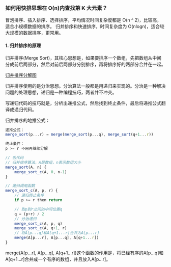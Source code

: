 ### 如何用快排思想在 O(n)内查找第 K 大元素？

冒泡排序、插入排序、选择排序，平均情况时间复杂度都是 O(n ^ 2)，比较高，适合小规模数据的排序。
归并排序和快速排序，时间复杂度为 O(nlogn)，适合较大规模的数据排序，更常用。

#### 1. 归并排序的原理

归并排序(Merge Sort)，其核心思想是，如果要排序一个数组，先把数组从中间分成前后两部分，然后对前后两部分分别排序，再将排序好的两部分合并在一起。

[归并排序分解图](/MindMap/Geek/11.归并排序分解图.jpg)

归并排序使用的是分治思想。分治算法一般都是用递归来实现的。分治是一种解决问题的处理思想，递归是一种编程技巧，两者并不冲突。

写递归代码的技巧就是，分析出递推公式，然后找到终止条件，最后将递推公式翻译成递归代码。

归并排序的地推公式：

```js
递推公式：
merge_sort(p...r) = merge(merge_sort(p...q), merge_sort(q+1...r))

终止条件：
p >= r 不用再继续分解
```

```js
// 伪代码
// 归并排序算法，A是数组，n表示数组大小
merge_sort(A, n) {
    merge_sort_c(A, 0, n-1)
}

// 递归调用函数
merge_sort_c(A, p, r) {
    // 递归终止条件
    if p >= r then return

    // 取p到r之间的中间位置q
    q = (p+r) / 2
    // 分治递归
    merge_sort_c(A, p, q)
    merge_sort_c(A, q+1, r)
    // 将A[p...q]和A[q+1...r]合并为A[p...r]
    merge(A[p...r], A[p...q], A[q+1...r])
}
```

merge(A[p...r], A[p...q], A[q+1...r])这个函数的作用是，将已经有序的A[p...q]和A[q+1...r]合并成一个有序的数组，并且放入A[p...r]。

